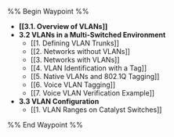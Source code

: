 %% Begin Waypoint %%
- **[[3.1. Overview of VLANs]]**
- **3.2 VLANs in a Multi-Switched Environment**
	- [[1. Defining VLAN Trunks]]
	- [[2. Networks without VLANs]]
	- [[3. Networks with VLANs]]
	- [[4. VLAN Identification with a Tag]]
	- [[5. Native VLANs and 802.1Q Tagging]]
	- [[6. Voice VLAN Tagging]]
	- [[7. Voice VLAN Verification Example]]
- **3.3 VLAN Configuration**
	- [[1. VLAN Ranges on Catalyst Switches]]

%% End Waypoint %%

